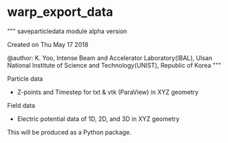 # warp_export_data

"""
saveparticledata module alpha version

Created on Thu May 17 2018

@author: K. Yoo, 
Intense Beam and Accelerator Laboratory(IBAL), 
Ulsan National Institute of Science and Technology(UNIST),
Republic of Korea
"""

Particle data
 - Z-points and Timestep for txt & vtk (ParaView) in XYZ geometry

Field data
 - Electric potential data of 1D, 2D, and 3D in XYZ geometry
 
This will be produced as a Python package. 
